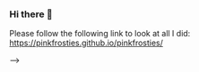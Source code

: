 ### Hi there 👋

Please follow the following link to look at all I did: https://pinkfrosties.github.io/pinkfrosties/


-->

